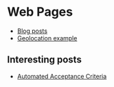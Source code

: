 # Web Pages

* [Blog posts](blog/)
* [Geolocation example](geolocation.html)

## Interesting posts

* [Automated Acceptance Criteria](blog/automated-acceptance-criteria.html)
